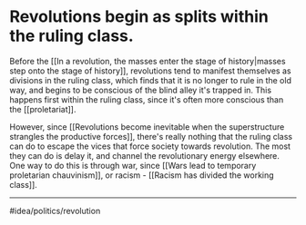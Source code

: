 # Revolutions begin as splits within the ruling class.
Before the [[In a revolution, the masses enter the stage of history|masses step onto the stage of history]], revolutions tend to manifest themselves as divisions in the ruling class, which finds that it is no longer to rule in the old way, and begins to be conscious of the blind alley it's trapped in. This happens first within the ruling class, since it's often more conscious than the [[proletariat]]. 

However, since [[Revolutions become inevitable when the superstructure strangles the productive forces]], there's really nothing that the ruling class can do to escape the vices that force society towards revolution. The most they can do is delay it, and channel the revolutionary energy elsewhere. One way to do this is through war, since [[Wars lead to temporary proletarian chauvinism]], or racism - [[Racism has divided the working class]].

---
#idea/politics/revolution 